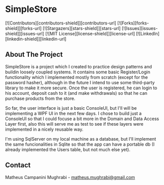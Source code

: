# SimpleStore



<!-- PROJECT SHIELDS -->
<!--
*** I'm using markdown "reference style" links for readability.
*** Reference links are enclosed in brackets [ ] instead of parentheses ( ).
*** See the bottom of this document for the declaration of the reference variables
*** for contributors-url, forks-url, etc. This is an optional, concise syntax you may use.
*** https://www.markdownguide.org/basic-syntax/#reference-style-links
-->
[![Contributors][contributors-shield]][contributors-url]
[![Forks][forks-shield]][forks-url]
[![Stargazers][stars-shield]][stars-url]
[![Issues][issues-shield]][issues-url]
[![MIT License][license-shield]][license-url]
[![LinkedIn][linkedin-shield]][linkedin-url]


<!-- ABOUT THE PROJECT -->
## About The Project

SimpleStore is a project which I created to practice design patterns and buildin loosely coupled systems. It contains some basic Register/Login functionality which I implemented mostly from scratch (except for the
password hasher), although in the future I intend to use some third-party library to make it more secure. Once the user is registered, he can login to his account, deposit cash to it (and make withdrawals) so that he can purchase products from the store.

So far, the user interface is just a basic ConsoleUI, but I'll will be implementing a WPF UI in the next few days. I chose to build just a ConsoleUI so that I could focuse a bit more in the Domain and Data Access Layer first, also this will serve me as test to see if these layers were implemented in a nicely reusable way.

I'm using SqlServer on my local machine as a database, but I'll implement the same funcionalities in Sqlite so that the app can have a portable db (I already implemented the Users table, but not much else yet). 


<!-- CONTACT -->
## Contact

Matheus Campanini Mughrabi - matheus.mughrabi@gmail.com
